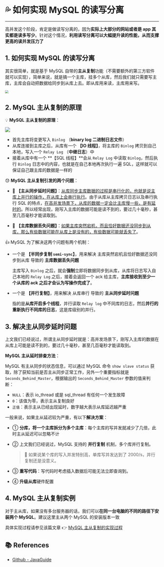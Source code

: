 # 💦 如何实现 MySQL 的读写分离

---

高并发这个阶段，肯定是做读写分离的，因为**实际上大部分的网站或者是 app 其实都是读多写少**。针对这个情况，**利用读写分离可以大幅提升读的性能，从而支撑更高的读并发压力了**

## 1. 如何实现 MySQL 的读写分离

其实很简单，就是基于 MySQL 自带的**主从复制**功能（不需要额外的第三方软件就可以实现），简单来说，就是搞一个主库，挂多个从库，然后我们就只需要写主库，主库会自动把数据给同步到从库上去。即从库用来读，主库用来写。

<img src="https://cs-wiki.oss-cn-shanghai.aliyuncs.com/img/20201125212845.png" style="zoom: 67%;" />

## 2. MySQL 主从复制的原理

💡 **MySQL 主从复制的原理**：

![](https://cs-wiki.oss-cn-shanghai.aliyuncs.com/img/20201125213342.png)

- 首先主库将变更写入 `Binlog` （**binary log 二进制日志文件**）
- 从库连接到主库之后，从库有一个 **【IO 线程】**，将主库的 `Binlog` 拷贝到自己本地，写入一个 `Relay Log` （**中继日志**）中
- 接着从库中有一个 **【SQL 线程】**会从 `Relay Log` 中读取  `Binlog`，然后执行 `Binlog` 日志中的内容，也就是在自己本地再次执行一遍 SQL，这样就可以保证自己跟主库的数据是一样的

😓 **MySQL 主从复制引发的两个问题**：

- 🚨 **【主从同步延时问题】**：<u>从库同步主库数据的过程是串行化的，也就是说主库上并行的操作，在从库上会串行执行</u>。由于从库从主库拷贝日志以及串行执行 SQL 的特点，<u>在高并发场景下，从库的数据一定会比主库慢一些，是有延时的</u>。所以经常出现，刚写入主库的数据可能是读不到的，要过几十毫秒，甚至几百毫秒才能读取到。

- 🚨 **【主库数据丢失问题】**：<u>如果主库突然宕机，而且恰好数据还没同步到从库，那么有些数据可能在从库上是没有的，有些数据可能就丢失了</u>。

👍 MySQL 为了解决这两个问题有两个机制：

- 一个是 **【半同步复制 `semi-sync`】**，用来解决 主库突然宕机且恰好数据还没同步到从库 导致的 **主库数据丢失问题**

  主库写入 `Binlog` 之后，就会**强制**立即将数据同步到从库，从库将日志写入自己本地的 `Relay Log` 之后，接着会返回一个 ack 给主库，**主库接收到至少一个从库的 ack 之后才会认为写操作完成了**。

- 一个是 **【并行复制】**，用来解决 从库串行 导致的 **主从同步延时问题**

  指的是**从库开启多个线程**，并行读取 `Relay log` 中不同库的日志，然后**并行的重新执行不同库的日志**，这是库级别的并行。

## 3. 解决主从同步延时问题

上文我们已经说过，所谓主从同步延时就是：高并发场景下，刚写入主库的数据在从库上可能是读不到的，要过几十毫秒，甚至几百毫秒才能读取到。

**MySQL 主从延时排查方法**：

MySQL 有主从同步的状态信息，可以通过 MySQL 命令 `show slave status` 获取，除了获知当前是否主从同步正常工作，另外一个重要指标就是 `Seconds_Behind_Master`，根据输出的 `Seconds_Behind_Master` 参数的值来判断：

- `NULL`：表示 io_thread 或是 sql_thread 有任何一个发生故障
- `0`：该值为零，表示主从复制良好
- `正值`：表示主从已经出现延时，数字越大表示从库延迟越严重

一般来说，如果主从延迟较为严重，有以下**解决方案**：

- ① **分库，将一个主库拆分为多个主库**：每个主库的写并发就减少了几倍，此时主从延迟可以忽略不计

- ② 上文我们已经说过，MySQL 支持的 **并行复制** 机制，多个库并行复制。

  > 🚨  如果说某个库的写入并发特别高，单库写并发达到了 2000/s，并行复制还是没意义。

- ③ **重写代码**：写代码时考虑插入数据后可能无法立即查询到。

- ④ **升级从库**硬件配置

## 4. MySQL 主从复制实例

对于主从库，如果没有多台服务器的话，我们可以**在同一台电脑的不同的路径下安装两个 MySQL**。建议这里主从两个 MySQL 的安装版本一致

具体实现过程请参见该篇文章 👉 [MySQL 主从复制的实现过程](https://www.cnblogs.com/cocoxu1992/p/10670589.html)

## 📚 References

- [Github - JavaGuide](https://snailclimb.gitee.io/javaguide/#/?id=%e7%bc%96%e7%a0%81%e4%b9%8b%e9%81%93%e5%bf%85%e7%9c%8b-1)